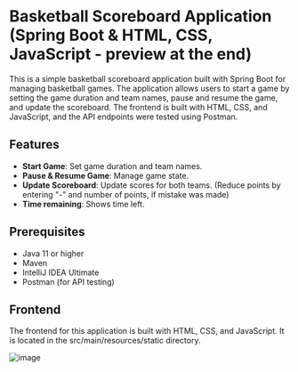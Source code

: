 # Basketball Scoreboard Application (Spring Boot & HTML, CSS, JavaScript - preview at the end)

This is a simple basketball scoreboard application built with Spring Boot for managing basketball games. The application allows users to start a game by setting the game duration and team names, pause and resume the game, and update the scoreboard. The frontend is built with HTML, CSS, and JavaScript, and the API endpoints were tested using Postman.

## Features

- **Start Game**: Set game duration and team names.
- **Pause & Resume Game**: Manage game state.
- **Update Scoreboard**: Update scores for both teams. (Reduce points by entering "-" and number of points, if mistake was made)
- **Time remaining**: Shows time left.

## Prerequisites

- Java 11 or higher
- Maven
- IntelliJ IDEA Ultimate
- Postman (for API testing)

## Frontend
The frontend for this application is built with HTML, CSS, and JavaScript. It is located in the src/main/resources/static directory.

![image](https://github.com/lemidoc/spring-basketball-scoreboard/assets/156967555/af57a965-fa72-40bf-b9f3-fa96a7c139e4)


